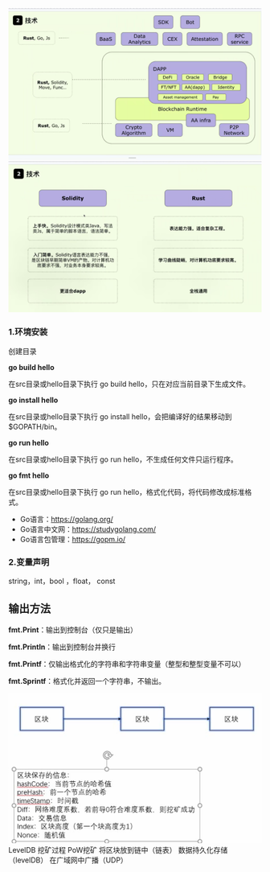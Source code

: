 ![alt text](image.png)
![alt text](image-1.png)

### 1.环境安装
创建目录

**go build hello**

在src目录或hello目录下执行 go build hello，只在对应当前目录下生成文件。

**go install hello**

在src目录或hello目录下执行 go install hello，会把编译好的结果移动到 $GOPATH/bin。

**go run hello**

在src目录或hello目录下执行 go run hello，不生成任何文件只运行程序。

**go fmt hello**

在src目录或hello目录下执行 go run hello，格式化代码，将代码修改成标准格式。

- Go语言：https://golang.org/
- Go语言中文网：https://studygolang.com/
- Go语言包管理：https://gopm.io/

### 2.变量声明

string，int，bool ，float， const

## 输出方法



**fmt.Print**：输出到控制台（仅只是输出）

**fmt.Println**：输出到控制台并换行

**fmt.Printf**：仅输出格式化的字符串和字符串变量（整型和整型变量不可以）

**fmt.Sprintf**：格式化并返回一个字符串，不输出。

![img.png](img.png)
LevelDB
挖矿过程
PoW挖矿
将区块放到链中（链表）
数据持久化存储（levelDB）
在广域网中广播（UDP）